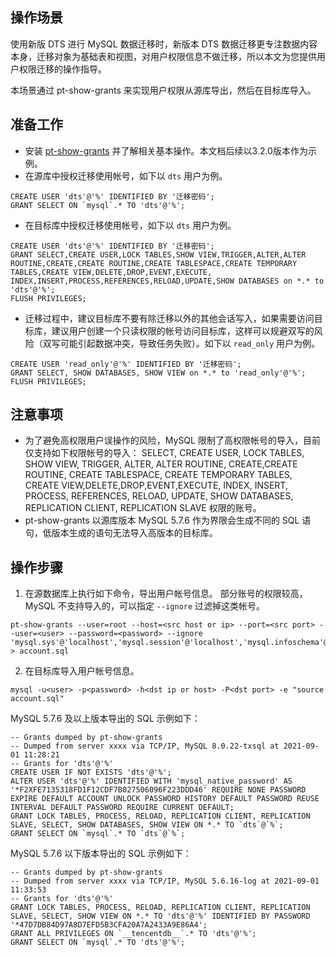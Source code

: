 
## 操作场景
使用新版 DTS 进行 MySQL 数据迁移时，新版本 DTS 数据迁移更专注数据内容本身，迁移对象为基础表和视图，对用户权限信息不做迁移，所以本文为您提供用户权限迁移的操作指导。 

本场景通过 pt-show-grants 来实现用户权限从源库导出，然后在目标库导入。

## 准备工作
- 安装 [pt-show-grants](https://www.percona.com/doc/percona-toolkit/LATEST/pt-show-grants.html) 并了解相关基本操作。本文档后续以3.2.0版本作为示例。
- 在源库中授权迁移使用帐号，如下以 `dts` 用户为例。
```
CREATE USER 'dts'@'%' IDENTIFIED BY '迁移密码'; 
GRANT SELECT ON `mysql`.* TO 'dts'@'%';
```
- 在目标库中授权迁移使用帐号，如下以 `dts` 用户为例。 
```
CREATE USER 'dts'@'%' IDENTIFIED BY '迁移密码';
GRANT SELECT,CREATE USER,LOCK TABLES,SHOW VIEW,TRIGGER,ALTER,ALTER ROUTINE,CREATE,CREATE ROUTINE,CREATE TABLESPACE,CREATE TEMPORARY TABLES,CREATE VIEW,DELETE,DROP,EVENT,EXECUTE, INDEX,INSERT,PROCESS,REFERENCES,RELOAD,UPDATE,SHOW DATABASES on *.* to 'dts'@'%';
FLUSH PRIVILEGES;
```
- 迁移过程中，建议目标库不要有除迁移以外的其他会话写入，如果需要访问目标库，建议用户创建一个只读权限的帐号访问目标库，这样可以规避双写的风险（双写可能引起数据冲突，导致任务失败）。如下以 `read_only` 用户为例。
```
CREATE USER 'read_only'@'%' IDENTIFIED BY '迁移密码';
GRANT SELECT, SHOW DATABASES, SHOW VIEW on *.* to 'read_only'@'%';
FLUSH PRIVILEGES;
```

## 注意事项
- 为了避免高权限用户误操作的风险，MySQL 限制了高权限帐号的导入，目前仅支持如下权限帐号的导入：
SELECT, CREATE USER, LOCK TABLES, SHOW VIEW, TRIGGER, ALTER, ALTER ROUTINE, CREATE,CREATE ROUTINE, CREATE TABLESPACE, CREATE TEMPORARY TABLES, CREATE VIEW,DELETE,DROP,EVENT,EXECUTE, INDEX, INSERT, PROCESS, REFERENCES, RELOAD, UPDATE, SHOW DATABASES, REPLICATION CLIENT, REPLICATION SLAVE 权限的账号。
- pt-show-grants 以源库版本 MySQL 5.7.6 作为界限会生成不同的 SQL 语句，低版本生成的语句无法导入高版本的目标库。

## 操作步骤
1. 在源数据库上执行如下命令，导出用户帐号信息。
部分账号的权限较高，MySQL 不支持导入的，可以指定 `--ignore` 过滤掉这类帐号。
```
pt-show-grants --user=root --host=<src host or ip> --port=<src port> --user=<user> --password=<password> --ignore 'mysql.sys'@'localhost','mysql.session'@'localhost','mysql.infoschema'@'localhost','root','root'@'localhost' > account.sql
```
2. 在目标库导入用户帐号信息。
```
mysql -u<user> -p<password> -h<dst ip or host> -P<dst port> -e "source account.sql"
```
MySQL 5.7.6 及以上版本导出的 SQL 示例如下：
```
-- Grants dumped by pt-show-grants
-- Dumped from server xxxx via TCP/IP, MySQL 8.0.22-txsql at 2021-09-01 11:28:21
-- Grants for 'dts'@'%'
CREATE USER IF NOT EXISTS 'dts'@'%';
ALTER USER 'dts'@'%' IDENTIFIED WITH 'mysql_native_password' AS '*F2XFE7135318FD1F12CDF7B027506096F223DDD46' REQUIRE NONE PASSWORD EXPIRE DEFAULT ACCOUNT UNLOCK PASSWORD HISTORY DEFAULT PASSWORD REUSE INTERVAL DEFAULT PASSWORD REQUIRE CURRENT DEFAULT;
GRANT LOCK TABLES, PROCESS, RELOAD, REPLICATION CLIENT, REPLICATION SLAVE, SELECT, SHOW DATABASES, SHOW VIEW ON *.* TO `dts`@`%`;
GRANT SELECT ON `mysql`.* TO `dts`@`%`;
```
MySQL 5.7.6 以下版本导出的 SQL 示例如下：
```
-- Grants dumped by pt-show-grants
-- Dumped from server xxxx via TCP/IP, MySQL 5.6.16-log at 2021-09-01 11:33:53
-- Grants for 'dts'@'%'
GRANT LOCK TABLES, PROCESS, RELOAD, REPLICATION CLIENT, REPLICATION SLAVE, SELECT, SHOW VIEW ON *.* TO 'dts'@'%' IDENTIFIED BY PASSWORD '*47D7DB84D97A8D7EFD5B3CFA20A7A2433A9E86A4';
GRANT ALL PRIVILEGES ON `__tencentdb__`.* TO 'dts'@'%';
GRANT SELECT ON `mysql`.* TO 'dts'@'%';
```

